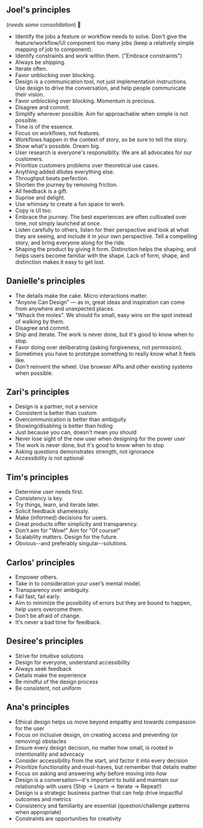 ## Joel's principles
(*needs some consolidation*) 🙈
- Identify the jobs a feature or workflow needs to solve. Don't give the feature/workflow/UI component too many jobs (keep a relatively simple mapping of job to component).
- Identify constraints and work within them. ("Embrace constraints")
- Always be shipping.
- Iterate often.
- Favor unblocking over blocking.
- Design is a communication tool, not just implementation instructions. Use design to drive the conversation, and help people communicate their vision.
- Favor unblocking over blocking. Momentum is precious.
- Disagree and commit.
- Simplify wherever possible. Aim for approachable when simple is not possible.
- Time is of the essence.
- Focus on workflows, not features.
- Workflows happen in the context of story, so be sure to tell the story.
- Show what's possible. Dream big.
- User research is everyone's responsiblity. We are all advocates for our customers.
- Prioritize customers problems over theoretical use cases.
- Anything added dilutes everything else.
- Throughput beats perfection.
- Shorten the journey by removing friction.
- All feedback is a gift.
- Suprise and delight.
- Use whimsey to create a fun space to work.
- Copy is UI too.
- Embrace the journey. The best experiences are often cultivated over time, not simply launched at once.
- Listen carefully to others, listen for their perspective and look at what they are seeing, and include it in your own perspective. Tell a compelling story, and bring everyone along for the ride.
- Shaping the product by giving it form. Distinction helps the shaping, and helps users become familiar with the shape. Lack of form, shape, and distinction makes it easy to get lost.

## Danielle's principles

- The details make the cake. Micro interactions matter.
- "Anyone Can Design" –– as in, great ideas and inspiration can come from anywhere and unexpected places.
- "Whack the moles". We should fix small, easy wins on the spot instead of walking by them.
- Disagree and commit.
- Ship and iterate. The work is never done, but it's good to know when to stop.
- Favor doing over deliberating (asking forgiveness, not permission).
- Sometimes you have to prototype something to really know what it feels like.
- Don't reinvent the wheel. Use browser APIs and other existing systems when possible.

## Zari's principles

- Design is a partner, not a service
- Consistent is better than custom
- Overcommunication is better than ambiguity
- Showing/disabling is better than hiding
- Just because you can, doesn't mean you should
- Never lose sight of the new user when designing for the power user
- The work is never done, but it's good to know when to stop
- Asking questions demonstrates strength, not ignorance
- Accessibility is not optional

## Tim's principles

- Determine user needs first.
- Consistency is key.
- Try things, learn, and iterate later.
- Solicit feedback shamelessly.
- Make (informed) decisions for users.
- Great products offer simplicity and transparency.
- Don't aim for "Wow!" Aim for "Of course!"
- Scalability matters. Design for the future.
- Obvious--and preferably singular--solutions.

## Carlos' principles
- Empower others.
- Take in to consideration your user’s mental model.
- Transparency over ambiguity.
- Fail fast, fail early.
- Aim to minimize the possibility of errors but they are bound to happen, help users overcome them.
- Don’t be afraid of change.
- It's never a bad time for feedback. 

## Desiree's principles
- Strive for intuitive solutions
- Design for everyone, understand accessibility
- Always seek feedback
- Details make the experience
- Be mindful of the design process
- Be consistent, not uniform

## Ana's principles
- Ethical design helps us move beyond empathy and towards compassion for the user
- Focus on inclusive design, on creating access and preventing (or removing) obstacles
- Ensure every design decision, no matter how small, is rooted in intentionality and advocacy
- Consider accessibility from the start, and factor it into every decision
- Prioritize functionality and must-haves, but remember that details matter
- Focus on asking and answering *why* before moving into *how*
- Design is a conversation—it's important to build and maintain our relationship with users (Ship → Learn → Iterate → Repeat!)
- Design is a strategic business partner that can help drive impactful outcomes and metrics
- Consistency and familiarity are essential (question/challenge patterns when appropriate)
- Constraints are opportunities for creativity

